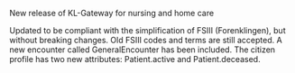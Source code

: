 New release of KL-Gateway for nursing and home care

Updated to be compliant with the simplification of FSIII (Forenklingen), but without breaking changes. Old FSIII codes and terms are still accepted. A new encounter called GeneralEncounter has been included.
The citizen profile has two new attributes: Patient.active and Patient.deceased.